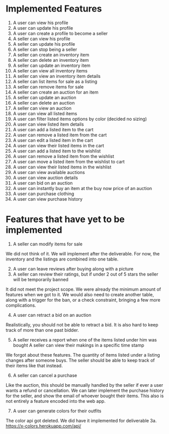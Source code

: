 # Implemented Features
1. A user can view his profile
2. A user can update his profile
3. A user can create a profile to become a seller
4. A seller can view his profile
5. A seller can update his profile
6. A seller can stop being a seller
7. A seller can create an inventory item
8. A seller can delete an inventory item
9. A seller can update an inventory item
10. A seller can view all inventory items
11. A seller can view an inventory item details
12. A seller can list items for sale as a listing
13. A seller can remove items for sale
14. A seller can create an auction for an item
15. A seller can update an auction
16. A seller can delete an auction
17. A seller can view an auction
18. A user can view all listed items
19. A user can filter listed items options by color (decided no sizing)
20. A user can view listed item details
21. A user can add a listed item to the cart 
22. A user can remove a listed item from the cart
23. A user can edit a listed item in the cart
24. A user can view their listed items in the cart
25. A user can add a listed item to the wishlist
26. A user can remove a listed item from the wishlist
27. A user can move a listed item from the wishlist to cart
28. A user can view their listed items in the wishlist
29. A user can view available auctions
30. A user can view auction details
31. A user can bid on an auction
32. A user can instantly buy an item at the buy now price of an auction
33. A user can purchase clothing
34. A user can view purchase history


# Features that have yet to be implemented
1. A seller can modify items for sale
	
  We did not think of it. We will implement after the deliverable. For now, the inventory and the listings are combined into one table.

2. A user can leave reviews after buying along with a picture
3. A seller can review their ratings, but if under 2 out of 5 stars the seller will be temporarily banned
	
  It did not meet the project scope. We were already the minimum amount of features when we got to it. We would also need to create another table, along with a trigger for the ban, or a check constraint, bringing a few more complications.
	
4. A user can retract a bid on an auction
	
  Realistically, you should not be able to retract a bid. It is also hard to keep track of more than one past bidder.

5. A seller receives a report when one of the items listed under him was bought
A seller can view their makings in a specific time stamp
	
  We forgot about these features. The quantity of items listed under a listing changes after someone buys. The seller should be able to keep track of their items like that instead. 

6. A seller can cancel a purchase
	
  Like the auction, this should be manually handled by the seller if ever a user wants a refund or cancellation. We can later implement the purchase history for the seller, and show the email of whoever bought their items. This also is not entirely a feature encoded into the web app.

7. A user can generate colors for their outfits
	
  The color api got deleted. We did have it implemented for deliverable 3a. https://x-colors.herokuapp.com/api/
